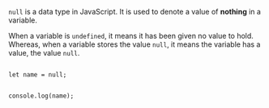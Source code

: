 `null` is a data type in JavaScript. It is used to denote a value of **nothing** in a variable.

When a variable is `undefined`, it means it has been given no value to hold. Whereas, when a variable stores the value `null`, it means the variable has a value, the value `null`.

<Editor lang="javascript">
<code>
let name = null;

console.log(name);
</code>
</Editor>